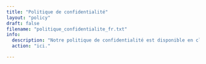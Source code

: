 ```yaml
---
title: "Politique de confidentialité"
layout: "policy"
draft: false
filename: "politique_confidentialite_fr.txt"
info: 
  description: "Notre politique de confidentialité est disponible en cliquant"
  action: "ici."

---
```

